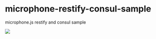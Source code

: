 # microphone-restify-consul-sample
microphone.js restify and consul sample

![](https://avatars3.githubusercontent.com/u/16361502?v=3&s=200)  